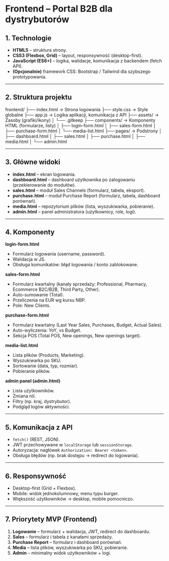 # Frontend – Portal B2B dla dystrybutorów

## 1. Technologie
- **HTML5** – struktura strony.
- **CSS3 (Flexbox, Grid)** – layout, responsywność (desktop-first).
- **JavaScript (ES6+)** – logika, walidacje, komunikacja z backendem (fetch API).
- **(Opcjonalnie)** framework CSS: Bootstrap / Tailwind dla szybszego prototypowania.

---

## 2. Struktura projektu
frontend/
├── index.html            -> Strona logowania
├── style.css             -> Style globalne
├── app.js                -> Logika aplikacji, komunikacja z API
├── assets/               -> Zasoby (grafiki/ikony)
│   └── .gitkeep
├── components/           -> Komponenty HTML (formularze, listy)
│   ├── login-form.html
│   ├── sales-form.html
│   ├── purchase-form.html
│   └── media-list.html
├── pages/                -> Podstrony
│   ├── dashboard.html
│   ├── sales.html
│   ├── purchase.html
│   ├── media.html
│   └── admin.html

---

## 3. Główne widoki
- **index.html** – ekran logowania.
- **dashboard.html** – dashboard użytkownika po zalogowaniu (przekierowanie do modułów).
- **sales.html** – moduł Sales Channels (formularz, tabela, eksport).
- **purchase.html** – moduł Purchase Report (formularz, tabela, dashboard porównań).
- **media.html** – repozytorium plików (lista, wyszukiwarka, pobieranie).
- **admin.html** – panel administratora (użytkownicy, role, logi).

---

## 4. Komponenty
**login-form.html**
- Formularz logowania (username, password).
- Walidacja w JS.
- Obsługa komunikatów: błąd logowania / konto zablokowane.

**sales-form.html**
- Formularz kwartalny (kanały sprzedaży: Professional, Pharmacy, Ecommerce B2C/B2B, Third Party, Other).
- Auto-sumowanie (Total).
- Przeliczenia na EUR wg kursu NBP.
- Pole: New Clients.

**purchase-form.html**
- Formularz kwartalny (Last Year Sales, Purchases, Budget, Actual Sales).
- Auto-wyliczenia: YoY, vs Budget.
- Sekcja POS (Total POS, New openings, New openings target).

**media-list.html**
- Lista plików (Products, Marketing).
- Wyszukiwarka po SKU.
- Sortowanie (data, typ, rozmiar).
- Pobieranie plików.

**admin panel (admin.html)**
- Lista użytkowników.
- Zmiana ról.
- Filtry (np. kraj, dystrybutor).
- Podgląd logów aktywności.

---

## 5. Komunikacja z API
- `fetch()` (REST, JSON).
- JWT przechowywane w `localStorage` lub `sessionStorage`.
- Autoryzacja: nagłówek `Authorization: Bearer <token>`.
- Obsługa błędów (np. brak dostępu → redirect do logowania).

---

## 6. Responsywność
- Desktop-first (Grid + Flexbox).
- Mobile: widok jednokolumnowy, menu typu burger.
- Większość użytkowników → desktop, mobile pomocniczo.

---

## 7. Priorytety MVP (Frontend)
1. **Logowanie** – formularz + walidacja, JWT, redirect do dashboardu.  
2. **Sales** – formularz i tabela z kanałami sprzedaży.  
3. **Purchase Report** – formularz i dashboard porównań.  
4. **Media** – lista plików, wyszukiwarka po SKU, pobieranie.  
5. **Admin** – minimalny widok użytkowników + logi.  